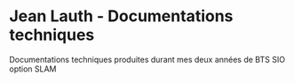 # Jean Lauth - Documentations techniques

Documentations techniques produites durant mes deux années de BTS SIO option SLAM

